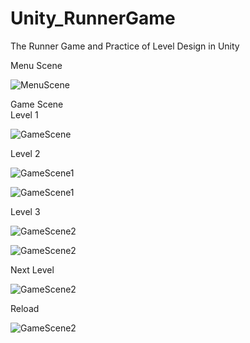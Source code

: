 # Unity_RunnerGame
The Runner Game and Practice of Level Design in Unity

Menu Scene

<p>
  <img src="menu.PNG" alt="MenuScene"/>
</p>

Game Scene </br>
Level 1

<p>
  <img src="level1.PNG" alt="GameScene"/>
</p>

Level 2
<p>
  <img src="level2_1.PNG" alt="GameScene1"/>
</p>

<p>
  <img src="level2_2.PNG" alt="GameScene1"/>
</p>

Level 3
<p>
  <img src="level3_1.PNG" alt="GameScene2"/>
</p>

<p>
  <img src="level3_2.PNG" alt="GameScene2"/>
</p>

Next Level
<p>
  <img src="nextlevel.PNG" alt="GameScene2"/>
</p>

Reload
<p>
  <img src="levelReload.PNG" alt="GameScene2"/>
</p>
